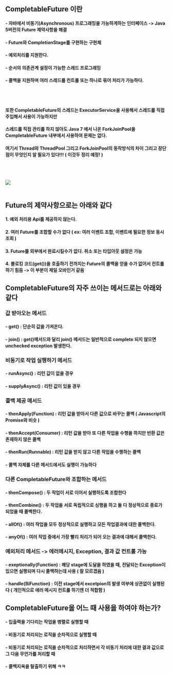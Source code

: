 ## CompletableFuture 이란

#### - 자바에서 비동기(Asynchronous) 프로그래밍을 가능하게하는 인터페이스 -> Java 5버전의 Future 제약사항을 해결 <br>
#### - Future와 CompletionStage를 구현하는 구현체
#### - 예외처리를 지원한다.
#### - 순서의 의존관계 설정이 가능한 스레드 프로그래밍
#### - 콜백을 지원하며 여러 스레드를 컨트롤 또는 하나로 묶어 처리가 가능하다.
<br><br>
#### 또한 CompletableFuture의 스레드는 ExecutorService을 사용해서 스레드를 직접 주입해서 사용이 가능하지만<br>
#### 스레드를 직접 관리를 하지 않아도 Java 7 에서 나온 ForkJoinPool을 CompletableFuture 내부에서 사용하여 문제는 없다.
#### 여기서 Thread와 ThreadPool 그리고 ForkJoinPool의 동작방식의 차이 그리고 장단점이 무엇인지 알 필요가 있다!!! ( 이것두 정리 예정! )


<br><br><br>
<img src="https://user-images.githubusercontent.com/42057185/165993830-15d2e179-0b82-43a4-a966-60e35ae8116b.png"/>
<br><br>

## Future의 제약사항으로는 아래와 같다<br>
#### 1. 예외 처리용 Api를 제공하지 않는다.
#### 2. 여러 Future를 조합할 수가 없다 ( ex: 여러 이벤트 조합, 이벤트에 필요한 정보 동시 조회 )
#### 3. Future를 외부에서 완료시킬수가 없다. 취소 또는 타입아웃 설정은 가능
#### 4. 블로킹 코드(get())을 호출하기 전까지는 Future의 콜백을 얻을 수가 없어서 컨트롤하기 힘듬 -> 이 부분이 제일 오바인거 같음


## CompletableFuture의 자주 쓰이는 메서드로는 아래와 같다<br>
### 값 받아오는 메서드
#### - get() : 단순히 값을 가져온다.
#### - join() : get()메서드와 달리 join() 메서드는 일반적으로 complete 되지 않으면 unchecked exception 발생한다.
### 비동기로 작업 실행하기 메서드
#### - runAsync() : 리턴 값이 없을 경우
#### - supplyAsync() : 리턴 값이 있을 경우<br>
### 콜백 제공 메서드
#### - thenApply(Function) : 리턴 값을 받아서 다른 값으로 바꾸는 콜백 ( Javascript의 Promise와 비슷 )
#### - thenAccept(Consumer) : 리턴 값을 받아 또 다른 작업을 수행을 하지만 반환 값은 존재하지 않은 콜백
#### - thenRun(Runnable) : 리턴 값을 받지 않고 다른 작업을 수행하는 콜백<br>
#### - 콜백 자체를 다른 메서드에서도 실행이 가능하다
### 다른 CompletableFuture와 조합하는 메서드
#### - thenCompose() : 두 작업이 서로 이어서 실행하도록 조합한다
#### - thenCombine() : 두 작업을 서로 독립적으로 싱행을 하고 둘 다 정상적으로 종료가 되었을 때 콜백한다.
#### - allOf() : 여러 작업을 모두 정상적으로 실행하고 모든 작업결과에 대한 콜백한다.
#### - anyOf() : 여러 작업 중에서 가장 빨리 처리가 되어 오는 결과에 대해서 콜백한다.<br>
### 예외처리 메서드 -> 에러메시지, Exception, 결과 값 컨트롤 가능
#### - exeptionally(Function) : 해당 stage에 도달을 하였을 때, 전달되는 Exception이 있으면 실행되며 다시 콜백하는데 사용 ( 잘 모르겠음 )
#### - handle(BiFunction) : 이전 stage에서 excetpion의 발생 여부에 상관없이 실행된다 ( 개인적으로 에러 메시지 컨트롤 하기엔 더 적합함 )


## CompletableFuture을 어느 때 사용을 하여야 하는가?<br>
#### - 입출력을 기다리는 작업을 병렬로 실행할 때
#### - 비동기로 처리되는 로직을 순차적으로 실행할 때
#### - 비동기로 처리되는 로직을 순차적으로 처리하면서 각 비동기 처리에 대한 결과 값으로 그 다음 무언가를 처리할 때
#### - 콜백지옥을 탈출하기 위해 ㅋㅋ
